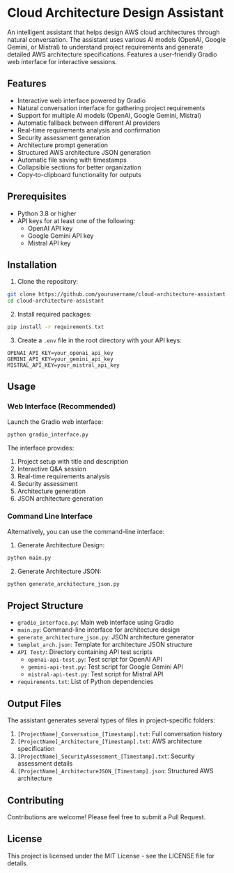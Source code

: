 # Cloud Architecture Design Assistant

An intelligent assistant that helps design AWS cloud architectures through natural conversation. The assistant uses various AI models (OpenAI, Google Gemini, or Mistral) to understand project requirements and generate detailed AWS architecture specifications. Features a user-friendly Gradio web interface for interactive sessions.

## Features

- Interactive web interface powered by Gradio
- Natural conversation interface for gathering project requirements
- Support for multiple AI models (OpenAI, Google Gemini, Mistral)
- Automatic fallback between different AI providers
- Real-time requirements analysis and confirmation
- Security assessment generation
- Architecture prompt generation
- Structured AWS architecture JSON generation
- Automatic file saving with timestamps
- Collapsible sections for better organization
- Copy-to-clipboard functionality for outputs

## Prerequisites

- Python 3.8 or higher
- API keys for at least one of the following:
  - OpenAI API key
  - Google Gemini API key
  - Mistral API key

## Installation

1. Clone the repository:
```bash
git clone https://github.com/yourusername/cloud-architecture-assistant.git
cd cloud-architecture-assistant
```

2. Install required packages:
```bash
pip install -r requirements.txt
```

3. Create a `.env` file in the root directory with your API keys:
```
OPENAI_API_KEY=your_openai_api_key
GEMINI_API_KEY=your_gemini_api_key
MISTRAL_API_KEY=your_mistral_api_key
```

## Usage

### Web Interface (Recommended)

Launch the Gradio web interface:
```bash
python gradio_interface.py
```

The interface provides:
1. Project setup with title and description
2. Interactive Q&A session
3. Real-time requirements analysis
4. Security assessment
5. Architecture generation
6. JSON architecture generation

### Command Line Interface

Alternatively, you can use the command-line interface:

1. Generate Architecture Design:
```bash
python main.py
```

2. Generate Architecture JSON:
```bash
python generate_architecture_json.py
```

## Project Structure

- `gradio_interface.py`: Main web interface using Gradio
- `main.py`: Command-line interface for architecture design
- `generate_architecture_json.py`: JSON architecture generator
- `templet_arch.json`: Template for architecture JSON structure
- `API Test/`: Directory containing API test scripts
  - `openai-api-test.py`: Test script for OpenAI API
  - `gemini-api-test.py`: Test script for Google Gemini API
  - `mistral-api-test.py`: Test script for Mistral API
- `requirements.txt`: List of Python dependencies

## Output Files

The assistant generates several types of files in project-specific folders:
1. `[ProjectName]_Conversation_[Timestamp].txt`: Full conversation history
2. `[ProjectName]_Architecture_[Timestamp].txt`: AWS architecture specification
3. `[ProjectName]_SecurityAssessment_[Timestamp].txt`: Security assessment details
4. `[ProjectName]_ArchitectureJSON_[Timestamp].json`: Structured AWS architecture

## Contributing

Contributions are welcome! Please feel free to submit a Pull Request.

## License

This project is licensed under the MIT License - see the LICENSE file for details. 